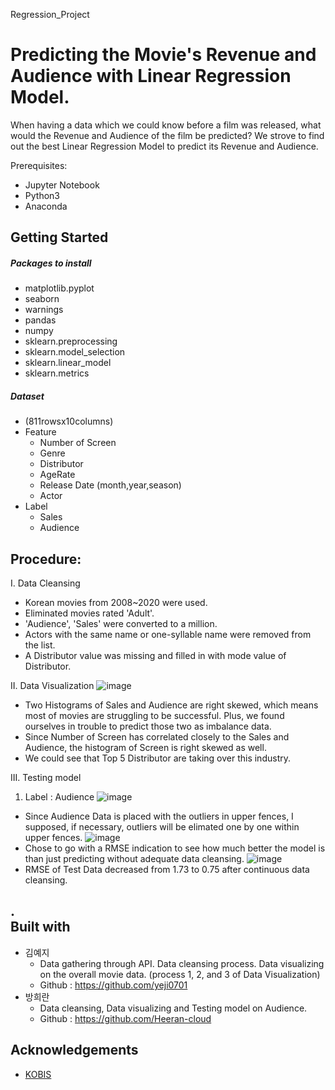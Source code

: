Regression_Project

Predicting the Movie's Revenue and Audience with Linear Regression Model.
=========================================================================
When having a data which we could know before a film was released, what would the Revenue and Audience of the film be predicted?
We strove to find out the best Linear Regression Model to predict its Revenue and Audience.

Prerequisites:
* Jupyter Notebook
* Python3
* Anaconda

Getting Started
---------------
##### Packages to install
* matplotlib.pyplot
* seaborn
* warnings
* pandas
* numpy
* sklearn.preprocessing
* sklearn.model_selection
* sklearn.linear_model
* sklearn.metrics


##### Dataset
- (811rowsx10columns)
- Feature
  * Number of Screen
  * Genre
  * Distributor
  * AgeRate
  * Release Date (month,year,season)
  * Actor
- Label
  * Sales 
  * Audience 

Procedure:
-----------------
I. Data Cleansing
- Korean movies from 2008~2020 were used.
- Eliminated movies rated 'Adult'.
- 'Audience', 'Sales' were converted to a million.
- Actors with the same name or one-syllable name were removed from the list.
- A Distributor value was missing and filled in with mode value of Distributor.

II. Data Visualization
![image](https://user-images.githubusercontent.com/72846750/102708827-b0bdb280-42e8-11eb-8d02-0b860dfac2da.PNG)
- Two Histograms of Sales and Audience are right skewed, which means most of movies are struggling to be successful.
  Plus, we found ourselves in trouble to predict those two as imbalance data. 
- Since Number of Screen has correlated closely to the Sales and Audience, the histogram of Screen is right skewed as well.
- We could see that Top 5 Distributor are taking over this industry. 

III. Testing model
1. Label : Audience
![image](https://user-images.githubusercontent.com/72846750/102709442-0a74ab80-42ee-11eb-86a3-a2ba7eabfc0f.png)
- Since Audience Data is placed with the outliers in upper fences, I supposed, if necessary, outliers will be elimated one by one within upper fences.
![image](https://user-images.githubusercontent.com/72846750/102709471-6808f800-42ee-11eb-898e-c48944040a31.PNG)
- Chose to go with a RMSE indication to see how much better the model is than just predicting without adequate data cleansing.
![image](https://user-images.githubusercontent.com/72846750/102709656-be2a6b00-42ef-11eb-8fb7-535317f4dfd8.PNG)
- RMSE of Test Data decreased from 1.73 to 0.75 after continuous data cleansing.


.   
Built with
----------
* 김예지
  * Data gathering through API. Data cleansing process. Data visualizing on the overall movie data. (process 1, 2, and 3 of Data Visualization)
  * Github : https://github.com/yeji0701
* 방희란
  * Data cleansing, Data visualizing and Testing model on Audience.
  * Github : https://github.com/Heeran-cloud
 
Acknowledgements
----------------
- [KOBIS](http://www.kobis.or.kr/kobis/business/main/main.do)
